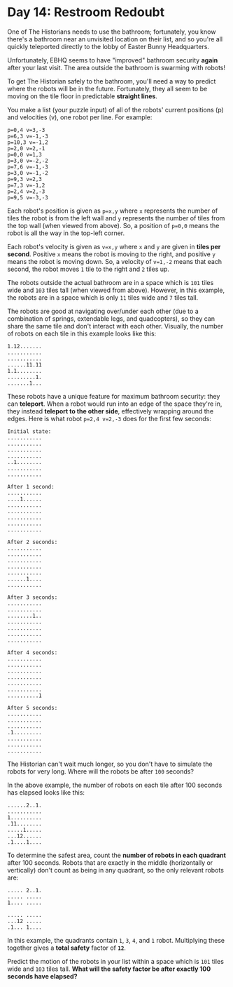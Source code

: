 # Day 14: Restroom Redoubt

One of The Historians needs to use the bathroom; fortunately, 
you know there's a bathroom near an unvisited location on their list, 
and so you're all quickly teleported directly to the lobby of Easter Bunny Headquarters.

Unfortunately, EBHQ seems to have "improved" bathroom security
**again** after your last visit. The area outside
the bathroom is swarming with robots!

To get The Historian safely to the bathroom, you'll need a way
to predict where the robots will be in the future. Fortunately, 
they all seem to be moving on the tile floor in predictable **straight lines**.

You make a list (your puzzle input) of all of the robots' 
current positions (p) and velocities (v), 
one robot per line. For example:

```
p=0,4 v=3,-3
p=6,3 v=-1,-3
p=10,3 v=-1,2
p=2,0 v=2,-1
p=0,0 v=1,3
p=3,0 v=-2,-2
p=7,6 v=-1,-3
p=3,0 v=-1,-2
p=9,3 v=2,3
p=7,3 v=-1,2
p=2,4 v=2,-3
p=9,5 v=-3,-3
```

Each robot's position is given as `p=x,y` where `x` represents the number of tiles
the robot is from the left wall and `y` represents the number
of tiles from the top wall (when viewed from above).
So, a position of `p=0,0` means the robot is all the way in the top-left corner.

Each robot's velocity is given as `v=x,y` where `x` and `y` are given in **tiles
per second**. Positive `x` means the robot is moving to the right, 
and positive `y` means the robot is moving down. So, a
velocity of `v=1,-2` means that each second, the robot 
moves `1` tile to the right and `2` tiles up.

The robots outside the actual bathroom are in a space which 
is `101` tiles wide and `103` tiles tall (when viewed from above). 
However, in this example, the robots are in a space which is
only `11` tiles wide and `7` tiles tall.

The robots are good at navigating over/under each other 
(due to a combination of springs, extendable legs, and quadcopters), so they can share the same tile
and don't interact with each other. Visually, the number 
of robots on each tile in this example looks like this:

```
1.12.......
...........
...........
......11.11
1.1........
.........1.
.......1...
```

These robots have a unique feature for maximum bathroom security: they can **teleport**. 
When a robot would run into an edge of the space they're in, they instead **teleport 
to the other side**, effectively wrapping around the edges. Here is what 
robot `p=2,4 v=2,-3` does for the first few seconds:

```
Initial state:
...........
...........
...........
...........
..1........
...........
...........

After 1 second:
...........
....1......
...........
...........
...........
...........
...........

After 2 seconds:
...........
...........
...........
...........
...........
......1....
...........

After 3 seconds:
...........
...........
........1..
...........
...........
...........
...........

After 4 seconds:
...........
...........
...........
...........
...........
...........
..........1

After 5 seconds:
...........
...........
...........
.1.........
...........
...........
...........
```

The Historian can't wait much longer, so you don't have 
to simulate the robots for very long. Where will the robots be after `100` seconds?

In the above example, the number of robots on each tile after 
100 seconds has elapsed looks like this:

```
......2..1.
...........
1..........
.11........
.....1.....
...12......
.1....1....
```

To determine the safest area, count the **number of robots in each
quadrant** after 100 seconds. Robots that are exactly in 
the middle (horizontally or vertically) don't count as 
being in any quadrant, so the only relevant robots are:

```
..... 2..1.
..... .....
1.... .....

..... .....
...12 .....
.1... 1....
```

In this example, the quadrants contain `1`, `3`, `4`, and `1` robot. 
Multiplying these together gives a **total safety** factor of **`12`**.

Predict the motion of the robots in your list within a space which is 
`101` tiles wide and `103` tiles tall. **What will the safety factor 
be after exactly 100 seconds have elapsed?**